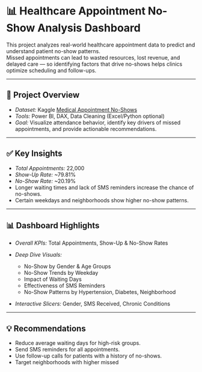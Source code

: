 # 📊 Healthcare Appointment No-Show Analysis Dashboard

This project analyzes real-world healthcare appointment data to predict and understand patient no-show patterns.  
Missed appointments can lead to wasted resources, lost revenue, and delayed care — so identifying factors that drive no-shows helps clinics optimize scheduling and follow-ups.

---

## 📌 Project Overview

- *Dataset:* Kaggle [Medical Appointment No-Shows](https://www.kaggle.com/datasets/joniarroba/noshowappointments)
- *Tools:* Power BI, DAX, Data Cleaning (Excel/Python optional)
- *Goal:* Visualize attendance behavior, identify key drivers of missed appointments, and provide actionable recommendations.

---

## ✅ Key Insights

- *Total Appointments:* 22,000  
- *Show-Up Rate:* ~79.81%  
- *No-Show Rate:* ~20.19%  
- Longer waiting times and lack of SMS reminders increase the chance of no-shows.
- Certain weekdays and neighborhoods show higher no-show patterns.

---

## 📊 Dashboard Highlights

- *Overall KPIs:* Total Appointments, Show-Up & No-Show Rates
- *Deep Dive Visuals:*  
  - No-Show by Gender & Age Groups
  - No-Show Trends by Weekday
  - Impact of Waiting Days
  - Effectiveness of SMS Reminders
  - No-Show Patterns by Hypertension, Diabetes, Neighborhood

- *Interactive Slicers:* Gender, SMS Received, Chronic Conditions

---

## 💡 Recommendations

- Reduce average waiting days for high-risk groups.
- Send SMS reminders for all appointments.
- Use follow-up calls for patients with a history of no-shows.
- Target neighborhoods with higher missed
